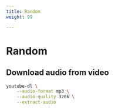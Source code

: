 ```yaml
---
title: Random
weight: 99

---
```


# Random

## Download audio from video

```bash
youtube-dl \
    --audio-format mp3 \
    --audio-quality 320k \
    --extract-audio
```
